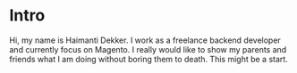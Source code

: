 <h1>Intro</h1>
Hi, my name is Haimanti Dekker. I work as a freelance backend developer and currently focus on Magento. 
I really would like to show my parents and friends what I am doing without boring them to death. This might be a start.


